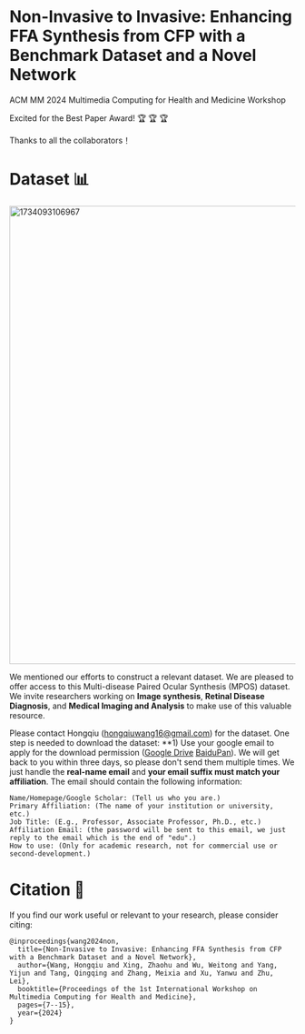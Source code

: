 # Non-Invasive to Invasive: Enhancing FFA Synthesis from CFP with a Benchmark Dataset and a Novel Network
ACM MM 2024 Multimedia Computing for Health and Medicine Workshop

Excited for the Best Paper Award! 🏆 🏆 🏆

Thanks to all the collaborators！

# Dataset 📊
<img width="806" alt="1734093106967" src="https://github.com/user-attachments/assets/77d138ab-7ad1-4656-9d58-a03737794249" />


We mentioned our efforts to construct a relevant dataset. We are pleased to offer access to this Multi-disease Paired Ocular Synthesis (MPOS)
dataset. We invite researchers working on **Image synthesis**, **Retinal Disease Diagnosis**, and **Medical Imaging and Analysis** to make use of this valuable resource. 

Please contact Hongqiu (hongqiuwang16@gmail.com) for the dataset. One step is needed to download the dataset: **1) Use your google email to apply for the download permission ([Google Drive]() [BaiduPan]()). We will get back to you within three days, so please don't send them multiple times. We just handle the **real-name email** and **your email suffix must match your affiliation**. The email should contain the following information:

    Name/Homepage/Google Scholar: (Tell us who you are.)
    Primary Affiliation: (The name of your institution or university, etc.)
    Job Title: (E.g., Professor, Associate Professor, Ph.D., etc.)
    Affiliation Email: (the password will be sent to this email, we just reply to the email which is the end of "edu".)
    How to use: (Only for academic research, not for commercial use or second-development.)


# Citation 📖

If you find our work useful or relevant to your research, please consider citing:
```
@inproceedings{wang2024non,
  title={Non-Invasive to Invasive: Enhancing FFA Synthesis from CFP with a Benchmark Dataset and a Novel Network},
  author={Wang, Hongqiu and Xing, Zhaohu and Wu, Weitong and Yang, Yijun and Tang, Qingqing and Zhang, Meixia and Xu, Yanwu and Zhu, Lei},
  booktitle={Proceedings of the 1st International Workshop on Multimedia Computing for Health and Medicine},
  pages={7--15},
  year={2024}
}
```
